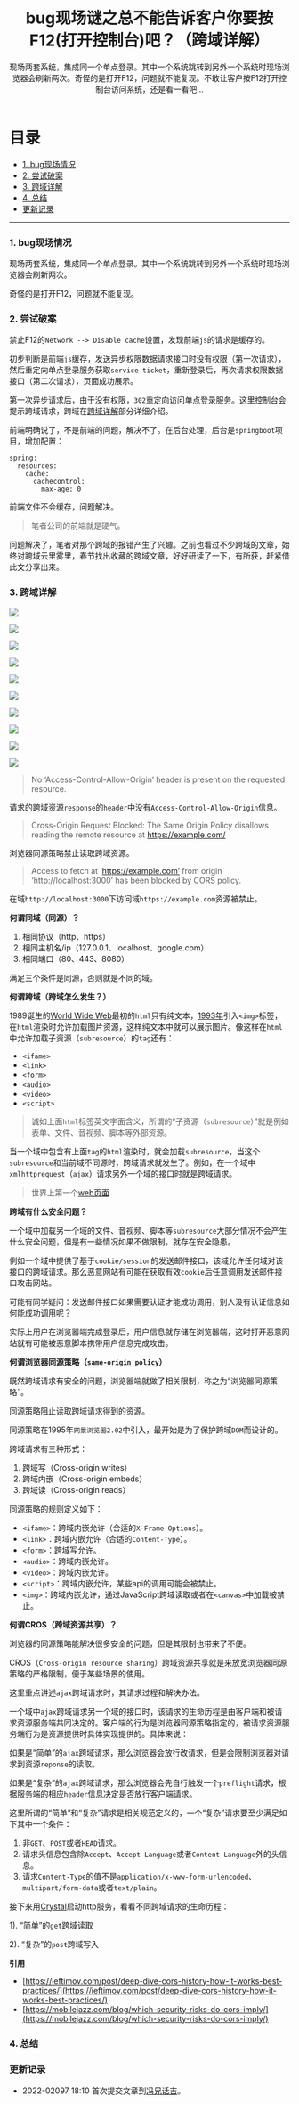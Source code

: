 ﻿---
layout: post
title: 'bug现场谜之总不能告诉客户你要按F12(打开控制台)吧？（跨域详解）'
subtitle: '现场两套系统，集成同一个单点登录。其中一个系统跳转到另外一个系统时现场浏览器会刷新两次。奇怪的是打开F12，问题就不能复现。不敢让客户按F12打开控制台访问系统，还是看一看吧...'
background: '/img/posts/bug-scene-cros-origin.png'
comment: false
---

# 目录

- [1. bug现场情况](#1)
- [2. 尝试破案](#2)
- [3. 跨域详解](#3)
- [4. 总结](#4)
- [更新记录](#99)

---

<h3 id="1">1. bug现场情况</h3>

现场两套系统，集成同一个单点登录。其中一个系统跳转到另外一个系统时现场浏览器会刷新两次。

奇怪的是打开F12，问题就不能复现。

<h3 id="2">2. 尝试破案</h3>

禁止F12的`Network --> Disable cache`设置，发现前端`js`的请求是缓存的。

初步判断是前端`js`缓存，发送异步权限数据请求接口时没有权限（第一次请求），然后重定向单点登录服务获取`service ticket`，重新登录后，再次请求权限数据接口（第二次请求），页面成功展示。

第一次异步请求后，由于没有权限，`302`重定向访问单点登录服务。这里控制台会提示跨域请求，跨域在[跨域详解](#3)部分详细介绍。

前端明确说了，不是前端的问题，解决不了。在后台处理，后台是`springboot`项目，增加配置：

```shell
spring:
  resources:
    cache:
      cachecontrol:
        max-age: 0
```

前端文件不会缓存，问题解决。

> 笔者公司的前端就是硬气。

问题解决了，笔者对那个跨域的报错产生了兴趣。之前也看过不少跨域的文章，始终对跨域云里雾里，春节找出收藏的跨域文章，好好研读了一下，有所获，赶紧借此文分享出来。

<h3 id="3">3. 跨域详解</h3>

![](/img/posts/cros-application-client-cache-browser-refresh-two-times-server-side-cache-0.png)

![](/img/posts/cros-application-client-cache-browser-refresh-two-times.png)

![](/img/posts/cros-ajax-post-complex-request-all-success.png)

![](/img/posts/cros-ajax-post-complex-request-with-options-implementation-but-withou-allow-origin-in-options.png)

![](/img/posts/cros-ajax-post-complex-request-with-options-implementation-but-real-request-access-allow-none2.png)

![](/img/posts/cros-ajax-post-complex-request-with-options-implementation-but-real-request-access-allow-none1.png)

![](/img/posts/cros-ajax-post-simple-request-console-and-network-message.png)

![](/img/posts/cros-ajax-post-complex-request-network-traffic.png)

![](/img/posts/cros-ajax-post-complex-request-console-error.png)

![](/img/posts/same-origin-ajax-post-request.png)

> No ‘Access-Control-Allow-Origin’ header is present on the requested resource.

请求的跨域资源`response`的`header`中没有`Access-Control-Allow-Origin`信息。

> Cross-Origin Request Blocked: The Same Origin Policy disallows reading the remote resource at https://example.com/

浏览器同源策略禁止读取跨域资源。

> Access to fetch at ‘https://example.com’ from origin ‘http://localhost:3000’ has been blocked by CORS policy.

在域`http://localhost:3000`下访问域`https://example.com`资源被禁止。

**何谓同域（同源）？**

1. 相同协议（http、https）
2. 相同主机名/ip（127.0.0.1、localhost、google.com）
3. 相同端口（80、443、8080）

满足三个条件是同源，否则就是不同的域。

**何谓跨域（跨域怎么发生？）**

1989诞生的[World Wide Web](https://en.m.wikipedia.org/wiki/World_Wide_Web)最初的`html`只有纯文本，[1993年](http://1997.webhistory.org/www.lists/www-talk.1993q1/0182.html)引入`<img>`标签，在`html`渲染时允许加载图片资源，这样纯文本中就可以展示图片。像这样在`html`中允许加载子资源（`subresource`）的`tag`还有：

- `<ifame>`
- `<link>`
- `<form>`
- `<audio>`
- `<video>`
- `<script>`

> 诚如上面`html`标签英文字面含义，所谓的“子资源（`subresource`）”就是例如表单、文件、音视频、脚本等外部资源。

当一个域中包含有上面`tag`的`html`渲染时，就会加载`subresource`，当这个`subresource`和当前域不同源时，跨域请求就发生了。例如，在一个域中`xmlhttprequest`（`ajax`）请求另外一个域的接口时就是跨域请求。

> 世界上第一个[web页面](http://info.cern.ch/hypertext/WWW/TheProject.html)

**跨域有什么安全问题？**

一个域中加载另一个域的文件、音视频、脚本等`subresource`大部分情况不会产生什么安全问题，但是有一些情况如果不做限制，就存在安全隐患。

例如一个域中提供了基于`cookie/session`的发送邮件接口，该域允许任何域对该接口的跨域请求。那么恶意网站有可能在获取有效`cookie`后任意调用发送邮件接口攻击网站。

可能有同学疑问：发送邮件接口如果需要认证才能成功调用，别人没有认证信息如何能成功调用呢？

实际上用户在浏览器端完成登录后，用户信息就存储在浏览器端，这时打开恶意网站就有可能被恶意脚本携带用户信息完成攻击。

**何谓浏览器同源策略（`same-origin policy`）**

既然跨域请求有安全的问题，浏览器端就做了相关限制，称之为“浏览器同源策略”。

同源策略阻止读取跨域请求得到的资源。

同源策略在1995年`网景浏览器2.02`中引入，最开始是为了保护跨域`DOM`而设计的。

跨域请求有三种形式：

1. 跨域写（Cross-origin writes）
2. 跨域内嵌（Cross-origin embeds）
3. 跨域读（Cross-origin reads）

同源策略的规则定义如下：

- `<ifame>`：跨域内嵌允许（合适的`X-Frame-Options`）。
- `<link>`：跨域内嵌允许（合适的`Content-Type`）。
- `<form>`：跨域写允许。
- `<audio>`：跨域内嵌允许。
- `<video>`：跨域内嵌允许。
- `<script>`：跨域内嵌允许，某些api的调用可能会被禁止。
- `<img>`：跨域内嵌允许，通过JavaScript跨域读取或者在`<canvas>`中加载被禁止。

**何谓CROS（跨域资源共享）？**

浏览器的同源策略能解决很多安全的问题，但是其限制也带来了不便。

CROS（`Cross-origin resource sharing`）跨域资源共享就是来放宽浏览器同源策略的严格限制，便于某些场景的使用。

这里重点讲述`ajax`跨域请求时，其请求过程和解决办法。

一个域中`ajax`跨域请求另一个域的接口时，该请求的生命历程是由客户端和被请求资源服务端共同决定的。客户端的行为是浏览器同源策略指定的，被请求资源服务端行为是资源提供时具体实现提供的。具体来说：

如果是“简单”的`ajax`跨域请求，那么浏览器会放行改请求，但是会限制浏览器对请求到资源`reponse`的读取。

如果是“复杂”的`ajax`跨域请求，那么浏览器会先自行触发一个`preflight`请求，根据服务端的相应`header`信息决定是否放行客户端请求。

这里所谓的“简单”和“复杂”请求是相关规范定义的，一个“复杂”请求要至少满足如下其中一个条件：

1. 非`GET`、`POST`或者`HEAD`请求。
2. 请求头信息包含除`Accept`、`Accept-Language`或者`Content-Language`外的头信息。
3. 请求`Content-Type`的值不是`application/x-www-form-urlencoded`、 `multipart/form-data`或者`text/plain`。

接下来用[Crystal](https://crystal-lang.org/)启动http服务，看看不同跨域请求的生命历程：

1). “简单”的`get`跨域读取

2). “复杂”的`post`跨域写入

**引用**

- [https://ieftimov.com/post/deep-dive-cors-history-how-it-works-best-practices/](https://ieftimov.com/post/deep-dive-cors-history-how-it-works-best-practices/)
- [https://mobilejazz.com/blog/which-security-risks-do-cors-imply/](https://mobilejazz.com/blog/which-security-risks-do-cors-imply/)

<h3 id="4">4. 总结</h3>

<h3 id="99">更新记录</h3>

- 2022-02097 18:10 首次提交文章到[冯兄话吉](https://fengmengzhao.github.io)。
